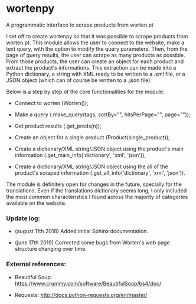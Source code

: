 # wortenpy
A programmatic interface to scrape products from worten.pt

I set off to create wortenpy so that it was possible to scrape products from worten.pt. This module allows the user to connect to the website, make a text query, with the option to modify the query parameters.
Then, from the page of query results, the user can scrape as many products as possible.
From those products, the user can create an object for each product and extract the product's informations. 
This extraction can be made into a Python dictionary, a string with XML ready to be written to a .xml file, or a JSON object (which can of course be written to a .json file).

Below is a step by step of the core functionalities for the module:

* Connect to worten (Worten());

* Make a query (.make_query(tags, sortBy="", hitsPerPage="", page=""));

* Get product results (.get_prods(n));

* Create an object for a single product (Product(single_product));

* Create a dictionary/XML string/JSON object using the product's main information (.get_main_info('dictionary', 'xml', 'json'));

* Create a dictionary/XML string/JSON object using the all of the product's scraped information (.get_all_info('dictionary', 'xml', 'json')).
	
	
The module is definitely open for changes in the future, specially for the translations. Even if the translations dictionary seems long, I only included the most common characteristics I found across the majority of categories available on the website.

### Update log:

* (august 11th 2018) Added initial Sphinx documentation.

* (june 17th 2019) Corrected some bugs from Worten's web page structure changing over time.

### External references:

* Beautiful Soup: https://www.crummy.com/software/BeautifulSoup/bs4/doc/

* Requests: http://docs.python-requests.org/en/master/
